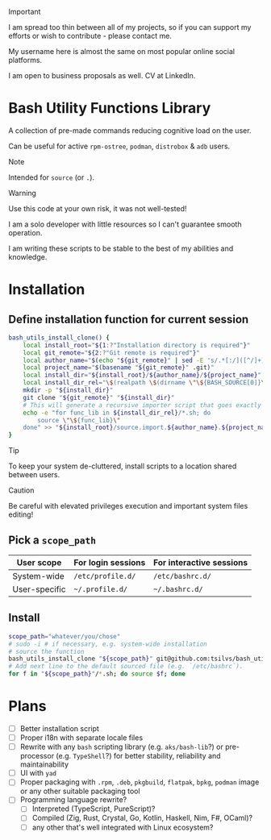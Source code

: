> [!IMPORTANT]
> I am spread too thin between all of my projects, so if you can support my efforts or wish to contribute - please contact me.
>
> My username here is almost the same on most popular online social platforms.
>
> I am open to business proposals as well. CV at LinkedIn.

# Bash Utility Functions Library

A collection of pre-made commands reducing cognitive load on the user.

Can be useful for active `rpm-ostree`, `podman`, `distrobox` & `adb` users.

> [!NOTE]
> Intended for `source` (or `.`).

> [!WARNING]
> Use this code at your own risk, it was not well-tested!
>
> I am a solo developer with little resources so I can't guarantee smooth operation.
>
> I am writing these scripts to be stable to the best of my abilities and knowledge.

# Installation

## Define installation function for current session

```sh
bash_utils_install_clone() {
	local install_root="${1:?"Installation directory is required"}"
	local git_remote="${2:?"Git remote is required"}"
	local author_name="$(echo "${git_remote}" | sed -E 's/.*[:/]([^/]+)\/.*/\1/')"
	local project_name="$(basename "${git_remote}" .git)"
	local install_dir="${install_root}/${author_name}/${project_name}"
	local install_dir_rel="\$(realpath \$(dirname \"\${BASH_SOURCE[0]}\"))/${author_name}/${project_name}"
	mkdir -p "${install_dir}"
	git clone "${git_remote}" "${install_dir}"
	# This will generate a recursive importer script that goes exactly 2 levels deep in the file tree - to author and then to repo itself
	echo -e "for func_lib in ${install_dir_rel}/*.sh; do
		source \"\${func_lib}\"
	done" >> "${install_root}/source.import.${author_name}.${project_name}.sh"
}
```

> [!TIP]
> To keep your system de-cluttered, install scripts to a location shared between users.

> [!CAUTION]
> Be careful with elevated privileges execution and important system files editing!

## Pick a `scope_path`

| User scope    | For login sessions | For interactive sessions |
|---------------|--------------------|--------------------------|
| System-wide   | `/etc/profile.d/`  | `/etc/bashrc.d/`         |
| User-specific | `~/.profile.d/`    | `~/.bashrc.d/`           |

## Install

```sh
scope_path="whatever/you/chose"
# sudo -i # if necessary, e.g. system-wide installation
# source the function
bash_utils_install_clone "${scope_path}" git@github.com:tsilvs/bash_utils.git
# Add next line to the default sourced file (e.g. `/etc/bashrc`).
for f in "${scope_path}"/*.sh; do source $f; done
```

# Plans

+ [ ] Better installation script
+ [ ] Proper i18n with separate locale files
+ [ ] Rewrite with any `bash` scripting library (e.g. `aks/bash-lib`?) or pre-processor (e.g. `TypeShell`?) for better stability, reliability and maintainability
+ [ ] UI with `yad`
+ [ ] Proper packaging with `.rpm`, `.deb`, `pkgbuild`, `flatpak`, `bpkg`, `podman` image or any other suitable packaging tool
+ [ ] Programming language rewrite?
	+ [ ] Interpreted (TypeScript, PureScript)?
	+ [ ] Compiled (Zig, Rust, Crystal, Go, Kotlin, Haskell, Nim, F#, OCaml)?
	+ [ ] any other that's well integrated with Linux ecosystem?